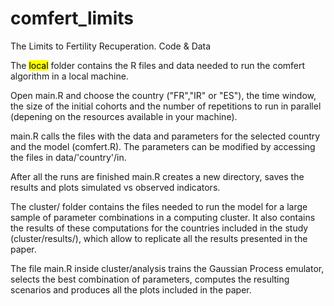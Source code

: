 # comfert_limits
The Limits to Fertility Recuperation. Code &amp; Data

The <mark>local</mark> folder contains the R files and data needed to run the comfert algorithm in a local machine. 

Open main.R and choose the country ("FR","IR" or "ES"), the time window, the size of the initial cohorts and the number of repetitions to run in parallel (depening on the resources available in your machine).

main.R calls the files with the data and parameters for the selected country and the model (comfert.R). The parameters can be modified by accessing the files in data/'country'/in.

After all the runs are finished main.R creates a new directory, saves the results and plots simulated vs observed indicators.

The cluster/ folder contains the files needed to run the model for a large sample of parameter combinations in a computing cluster. It also contains the results of these computations for the countries included in the study (cluster/results/), which allow to replicate all the results presented in the paper.

The file main.R inside cluster/analysis trains the Gaussian Process emulator, selects the best combination of parameters, computes the resulting scenarios and produces all the plots included in the paper. 




